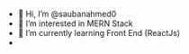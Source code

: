 - 👋 Hi, I’m @saubanahmed0
- 👀 I’m interested in MERN Stack
- 🌱 I’m currently learning Front End (ReactJs)
- 
<!---
saubanahmed0/saubanahmed0 is a ✨ special ✨ repository because its `README.md` (this file) appears on your GitHub profile.
You can click the Preview link to take a look at your changes.
--->
